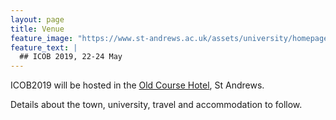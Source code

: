 ```yaml
---
layout: page
title: Venue
feature_image: "https://www.st-andrews.ac.uk/assets/university/homepage/images/hero-banner/st-andrews-hero-banner-sep-2018.jpg"
feature_text: |
  ## ICOB 2019, 22-24 May
---
```


ICOB2019 will be hosted in the [Old Course Hotel](https://www.oldcoursehotel.co.uk/ "visit Old Course Hotel website"), St Andrews.

Details about the town, university, travel and accommodation to follow.
